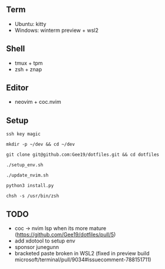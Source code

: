## Term
- Ubuntu: kitty
- Windows: winterm preview + wsl2

## Shell
- tmux + tpm
- zsh + znap

## Editor
- neovim + coc.nvim

## Setup
`ssh key magic`

`mkdir -p ~/dev && cd ~/dev`

`git clone git@github.com:Gee19/dotfiles.git && cd dotfiles`

`./setup_env.sh`

`./update_nvim.sh`

`python3 install.py`

`chsh -s /usr/bin/zsh`

## TODO
- coc -> nvim lsp when its more mature (https://github.com/Gee19/dotfiles/pull/5)
- add xdotool to setup env
- sponsor junegunn
- bracketed paste broken in WSL2 (fixed in preview build microsoft/terminal/pull/9034#issuecomment-788151711)
